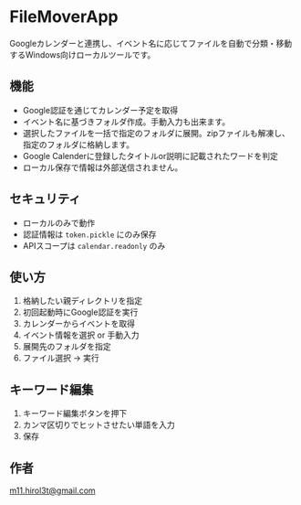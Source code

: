 # FileMoverApp

Googleカレンダーと連携し、イベント名に応じてファイルを自動で分類・移動するWindows向けローカルツールです。

## 機能
- Google認証を通じてカレンダー予定を取得
- イベント名に基づきフォルダ作成。手動入力も出来ます。
- 選択したファイルを一括で指定のフォルダに展開。zipファイルも解凍し、指定のフォルダに格納します。
- Google Calenderに登録したタイトルor説明に記載されたワードを判定
- ローカル保存で情報は外部送信されません。

## セキュリティ
- ローカルのみで動作
- 認証情報は `token.pickle` にのみ保存
- APIスコープは `calendar.readonly` のみ

## 使い方
1. 格納したい親ディレクトリを指定
2. 初回起動時にGoogle認証を実行
3. カレンダーからイベントを取得
4. イベント情報を選択 or 手動入力
5. 展開先のフォルダを指定
6. ファイル選択 → 実行

## キーワード編集
1. キーワード編集ボタンを押下
2. カンマ区切りでヒットさせたい単語を入力
3. 保存

## 作者
m11.hirol3t@gmail.com
